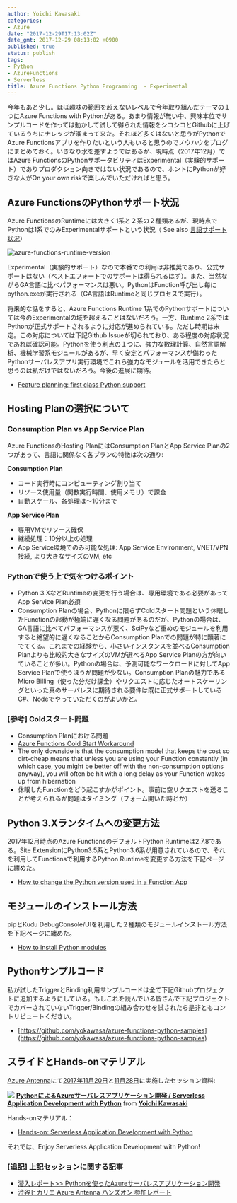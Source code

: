```yaml
---
author: Yoichi Kawasaki
categories:
- Azure
date: "2017-12-29T17:13:02Z"
date_gmt: 2017-12-29 08:13:02 +0900
published: true
status: publish
tags:
- Python
- AzureFunctions
- Serverless
title: Azure Functions Python Programming  - Experimental
---
```


今年もあと少し。ほぼ趣味の範囲を超えないレベルで今年取り組んだテーマの１つにAzure Functions with Pythonがある。あまり情報が無い中、興味本位でサンプルコードを作っては動かして試して得られた情報をシコシコとGithubに上げているうちにナレッジが溜まって来た。それほど多くはないと思うがPythonでAzure Functionsアプリを作りたいという人もいると思うのでノウハウをブログにまとめておく。いきなり水を差すようではあるが、現時点（2017年12月）ではAzure FunctionsのPythonサポータビリティはExperimental（実験的サポート）でありプロダクション向きではない状況であるので、ホントにPythonが好きな人がOn your own riskで楽しんでいただければと思う。

## Azure FunctionsのPythonサポート状況

Azure FunctionsのRuntimeには大きく1系と２系の２種類あるが、現時点でPythonは1系でのみExperimentalサポートという状況（ See also [言語サポート状況](https://docs.microsoft.com/en-us/azure/azure-functions/supported-languages)）

![azure-functions-runtime-version](https://farm5.staticflickr.com/4638/38482890335_8c5083192d_z.jpg)

Experimental（実験的サポート）なので本番での利用は非推奨であり、公式サポートはない（ベストエフォートでのサポートは得られるはず）。また、当然ながらGA言語に比べパフォーマンスは悪い。PythonはFunction呼び出し毎にpython.exeが実行される（GA言語はRuntimeと同じプロセスで実行）。

将来的な話をすると、Azure Functions Runtime 1系でのPythonサポートについては今のExperimentalの域を超えることはないだろう。一方、Runtime 2系ではPythonが正式サポートされるように対応が進められている。ただし時期は未定。この対応については下記Github Issueが切られており、ある程度の対応状況であれば確認可能。Pythonを使う利点の１つに、強力な数理計算、自然言語解析、機械学習系モジュールがあるが、早く安定とパフォーマンスが備わったPythonサーバレスアプリ実行環境でこれら強力なモジュールを活用できたらと思うのは私だけではないだろう。今後の進展に期待。

- [Feature planning: first class Python support](https://github.com/Azure/azure-webjobs-sdk-script/issues/335)

## Hosting Planの選択について

### Consumption Plan vs App Service Plan

Azure FunctionsのHosting PlanにはConsumption PlanとApp Service Planの2つがあって、言語に関係なく各プランの特徴は次の通り:

**Consumption Plan**

- コード実行時にコンピューティング割り当て
- リソース使用量（関数実行時間、使用メモリ）で課金
- 自動スケール、各処理は〜10分まで

**App Service Plan**

- 専用VMでリソース確保
- 継続処理：10分以上の処理
- App Service環境でのみ可能な処理: App Service Environment, VNET/VPN接続, より大きなサイズのVM, etc

### Pythonで使う上で気をつけるポイント

- Python 3.XなどRuntimeの変更を行う場合は、専用環境である必要があってApp Service Plan必須
- Consumption Planの場合、Pythonに限らずColdスタート問題という休眠したFunctionの起動が極端に遅くなる問題があるのだが、Pythonの場合は、GA言語に比べてパフォーマンスが悪く、SciPyなど重めのモジュールを利用すると絶望的に遅くなることからConsumption Planでの問題が特に顕著にでてくる。これまでの経験から、小さいインスタンスを並べるConsumption Planよりも比較的大きなサイズのVMが選べるApp Service Planの方が向いていることが多い。Pythonの場合は、予測可能なワークロードに対してApp Service Planで使うほうが問題が少ない。Consumption Planの魅力であるMicro Billing（使った分だけ課金）やリクエストに応じたオートスケーリングといった真のサーバレスに期待される要件は既に正式サポートしているC#、Nodeでやっていただくのがよいかと。

### [参考] Coldスタート問題

- Consumption Planにおける問題
- [Azure Functions Cold Start Workaround](https://blog.kloud.com.au/2017/11/04/azure-functions-cold-start-workaround/)
- The only downside is that the consumption model that keeps the cost so dirt-cheap means that unless you are using your Function constantly (in which case, you might be better off with the non-consumption options anyway), you will often be hit with a long delay as your Function wakes up from hibernation
- 休眠したFunctionをどう起こすかがポイント。事前に空リクエストを送ることが考えられるが問題はタイミング（フォーム開いた時とか）

## Python 3.Xランタイムへの変更方法

2017年12月時点のAzure FunctionsのデフォルトPython Runtimeは2.7.8である。Site ExtensionにPython3.5系とPython3.6系が用意されているので、それを利用してFunctionsで利用するPython Runtimeを変更する方法を下記ページに纏めた。

- [How to change the Python version used in a Function App](https://github.com/yokawasa/azure-functions-python-samples/blob/master/docs/custom-python-version.md)

## モジュールのインストール方法

pipとKudu DebugConsole/UIを利用した２種類のモジュールインストール方法を下記ページに纏めた。

- [How to install Python modules](https://github.com/yokawasa/azure-functions-python-samples/blob/master/docs/install-python-modules.md)

## Pythonサンプルコード

私が試したTriggerとBinding利用サンプルコードは全て下記Githubプロジェクトに追加するようにしている。もしこれを読んでいる皆さんで下記プロジェクトでカバーされていないTrigger/Bindingの組み合わせを試されたら是非ともコントリビュートください。

- [https://github.com/yokawasa/azure-functions-python-samples](https://github.com/yokawasa/azure-functions-python-samples)

## スライドとHands-onマテリアル

[Azure Antenna](https://azure.connpass.com/)にて[2017年11月20日](https://azure.connpass.com/event/72312/)と[11月28日](https://azure.connpass.com/event/72125/)に実施したセッション資料:

[![](https://image.slidesharecdn.com/serverlessappdevelopmentpythonja-171128085250/95/pythonazure-serverless-application-development-with-python-1-1024.jpg)](//www.slideshare.net/yokawasa/pythonazure-serverless-application-development-with-python-82884446)
**[PythonによるAzureサーバレスアプリケーション開発 / Serverless Application Development with Python](//www.slideshare.net/yokawasa/pythonazure-serverless-application-development-with-python-82884446)** from **[Yoichi Kawasaki](https://www.slideshare.net/yokawasa)**

Hands-onマテリアル：

- [Hands-on: Serverless Application Development with Python](https://github.com/yokawasa/azure-functions-python-samples/tree/master/handson)

それでは、Enjoy Serverless Application Development with Python!

### [追記] 上記セッションに関する記事
- [潜入レポート>> Pythonを使ったAzureサーバレスアプリケーション開発](https://japan.zdnet.com/extra/azure_antenna_201712/35111765/)
- [渋谷ヒカリエ Azure Antenna ハンズオン 参加レポート](https://zine.qiita.com/event-report/azure-antenna-report/)
